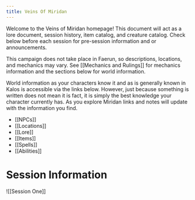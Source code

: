 ```yaml
---
title: Veins Of Miridan
---
```


Welcome to the Veins of Miridan homepage! This document will act as a lore document, session history, item catalog, and creature catalog. Check below before each session for pre-session information and or announcements.

This campaign does not take place in Faerun, so descriptions, locations, and mechanics may vary. See [[Mechanics and Rulings]] for mechanics information and the sections below for world information.

World information as your characters know it and as is generally known in Kalos is accessible via the links below. However, just because something is written does not mean it is fact, it is simply the best knowledge your character currently has. As you explore Miridan links and notes will update with the information you find.
- [[NPCs]]
- [[Locations]]
- [[Lore]]
- [[Items]]
- [[Spells]]
- [[Abilities]]
# Session Information

![[Session One]]